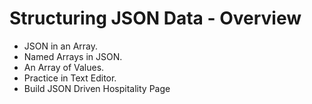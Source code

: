 # Structuring JSON Data - Overview

- JSON in an Array.
- Named Arrays in JSON.
- An Array of Values.
- Practice in Text Editor.
- Build JSON Driven Hospitality Page